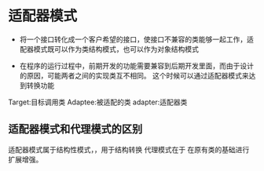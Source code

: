 # 适配器模式

- 将一个接口转化成一个客户希望的接口，使接口不兼容的类能够一起工作，适配器模式既可以作为类结构模式，也可以作为对象结构模式

- 在程序的运行过程中，前期开发的功能需要兼容到后期开发里面，而由于设计的原因，可能两者之间的实现类互不相同。
这个时候可以通过适配器模式来达到转换功能


Target:目标调用类
Adaptee:被适配的类
adapter:适配器类



## 适配器模式和代理模式的区别
适配器模式属于结构性模式，，用于结构转换
代理模式在于 在原有类的基础进行扩展增强。
